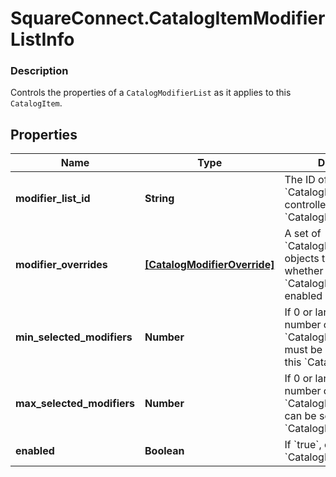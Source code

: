 # SquareConnect.CatalogItemModifierListInfo

### Description

Controls the properties of a `CatalogModifierList` as it applies to this `CatalogItem`.

## Properties
Name | Type | Description | Notes
------------ | ------------- | ------------- | -------------
**modifier_list_id** | **String** | The ID of the &#x60;CatalogModifierList&#x60; controlled by this &#x60;CatalogModifierListInfo&#x60;. | 
**modifier_overrides** | [**[CatalogModifierOverride]**](CatalogModifierOverride.md) | A set of &#x60;CatalogModifierOverride&#x60; objects that override whether a given &#x60;CatalogModifier&#x60; is enabled by default. | [optional] 
**min_selected_modifiers** | **Number** | If 0 or larger, the smallest number of &#x60;CatalogModifier&#x60;s that must be selected from this &#x60;CatalogModifierList&#x60;. | [optional] 
**max_selected_modifiers** | **Number** | If 0 or larger, the largest number of &#x60;CatalogModifier&#x60;s that can be selected from this &#x60;CatalogModifierList&#x60;. | [optional] 
**enabled** | **Boolean** | If &#x60;true&#x60;, enable this &#x60;CatalogModifierList&#x60;. | [optional] 


